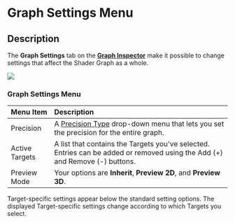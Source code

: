 # Graph Settings Menu

## Description

The **Graph Settings** tab on the **[Graph Inspector](Internal-Inspector.md)** make it possible to change settings that affect the Shader Graph as a whole.

![](images/GraphSettings_Menu.png)

### Graph Settings Menu

| Menu Item | Description |
|:----------|:------------|
| Precision | A [Precision Type](Precision-Types.md) drop-down menu that lets you set the precision for the entire graph. |
| Active Targets | A list that contains the Targets you've selected. Entries can be added or removed using the Add (+) and Remove (-) buttons. |
| Preview Mode | Your options are **Inherit**, **Preview 2D**, and **Preview 3D**. |

Target-specific settings appear below the standard setting options. The displayed Target-specific settings change according to which Targets you select.
